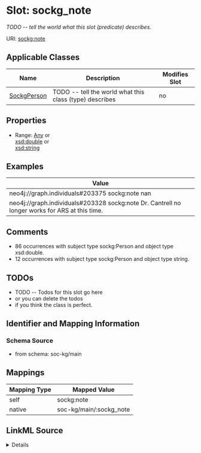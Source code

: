 

# Slot: sockg_note


_TODO -- tell the world what this slot (predicate) describes._





URI: [sockg:note](http://www.semanticweb.org/sockg/ontologies/2024/0/soil-carbon-ontology/note)



<!-- no inheritance hierarchy -->





## Applicable Classes

| Name | Description | Modifies Slot |
| --- | --- | --- |
| [SockgPerson](../classes/SockgPerson.md) | TODO -- tell the world what this class (type) describes |  no  |







## Properties

* Range: [Any](../classes/Any.md)&nbsp;or&nbsp;<br />[xsd:double](http://www.w3.org/2001/XMLSchema#double)&nbsp;or&nbsp;<br />[xsd:string](http://www.w3.org/2001/XMLSchema#string)






## Examples

| Value |
| --- |
| neo4j://graph.individuals#203375 sockg:note nan |
| neo4j://graph.individuals#203328 sockg:note Dr. Cantrell no longer works for ARS at this time. |

## Comments

* 86 occurrences with subject type sockg:Person and object type xsd:double.
* 12 occurrences with subject type sockg:Person and object type string.

## TODOs

* TODO -- Todos for this slot go here
* or you can delete the todos
* if you think the class is perfect.

## Identifier and Mapping Information







### Schema Source


* from schema: soc-kg/main




## Mappings

| Mapping Type | Mapped Value |
| ---  | ---  |
| self | sockg:note |
| native | soc-kg/main/:sockg_note |




## LinkML Source

<details>
```yaml
name: sockg_note
description: TODO -- tell the world what this slot (predicate) describes.
todos:
- TODO -- Todos for this slot go here
- or you can delete the todos
- if you think the class is perfect.
comments:
- 86 occurrences with subject type sockg:Person and object type xsd:double.
- 12 occurrences with subject type sockg:Person and object type string.
examples:
- value: neo4j://graph.individuals#203375 sockg:note nan
- value: neo4j://graph.individuals#203328 sockg:note Dr. Cantrell no longer works
    for ARS at this time.
from_schema: soc-kg/main
rank: 1000
slot_uri: sockg:note
alias: sockg_note
domain_of:
- sockg_Person
range: Any
any_of:
- range: double
- range: string

```
</details>
